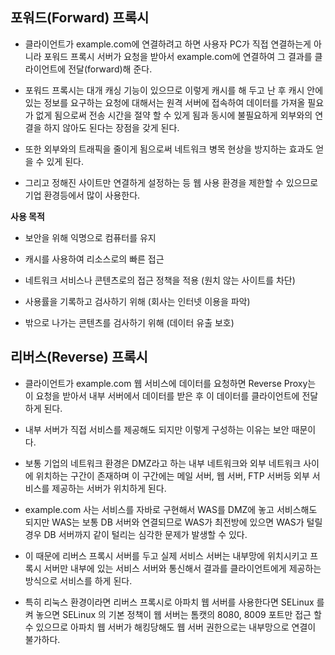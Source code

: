 포워드(Forward) 프록시
---

- 클라이언트가 example.com에 연결하려고 하면 사용자 PC가 직접 연결하는게 아니라 포워드 프록시 서버가 요청을 받아서 example.com에 연결하여 그 결과를 클라이언트에 전달(forward)해 준다.

- 포워드 프록시는 대개 캐싱 기능이 있으므로 이렇게 캐시를 해 두고 난 후 캐시 안에 있는 정보를 요구하는 요청에 대해서는 원격 서버에 접속하여 데이터를 가져올 필요가 없게 됨으로써 전송 시간을 절약 할 수 있게 됨과 동시에 불필요하게 외부와의 연결을 하지 않아도 된다는 장점을 갖게 된다.

- 또한 외부와의 트래픽을 줄이게 됨으로써 네트워크 병목 현상을 방지하는 효과도 얻을 수 있게 된다.

- 그리고 정해진 사이트만 연결하게 설정하는 등 웹 사용 환경을 제한할 수 있으므로 기업 환경등에서 많이 사용한다.



**사용 목적**

- 보안을 위해 익명으로 컴퓨터를 유지

- 캐시를 사용하여 리소스로의 빠른 접근

- 네트워크 서비스나 콘텐츠로의 접근 정책을 적용 (원치 않는 사이트를 차단)

- 사용률을 기록하고 검사하기 위해 (회사는 인터넷 이용을 파악)

- 밖으로 나가는 콘텐츠를 검사하기 위해 (데이터 유출 보호)

리버스(Reverse) 프록시
---

- 클라이언트가 example.com 웹 서비스에 데이터를 요청하면 Reverse Proxy는 이 요청을 받아서 내부 서버에서 데이터를 받은 후 이 데이터를 클라이언트에 전달하게 된다.

- 내부 서버가 직접 서비스를 제공해도 되지만 이렇게 구성하는 이유는 보안 때문이다.

- 보통 기업의 네트워크 환경은 DMZ라고 하는 내부 네트워크와 외부 네트워크 사이에 위치하는 구간이 존재하며 이 구간에는 메일 서버, 웹 서버, FTP 서버등 외부 서비스를 제공하는 서버가 위치하게 된다.

- example.com 사는 서비스를 자바로 구현해서 WAS를 DMZ에 놓고 서비스해도 되지만 WAS는 보통 DB 서버와 연결되므로 WAS가 최전방에 있으면 WAS가 털릴 경우 DB 서버까지 같이 털리는 심각한 문제가 발생할 수 있다.

- 이 때문에 리버스 프록시 서버를 두고 실제 서비스 서버는 내부망에 위치시키고 프록시 서버만 내부에 있는 서비스 서버와 통신해서 결과를 클라이언트에게 제공하는 방식으로 서비스를 하게 된다.

- 특히 리눅스 환경이라면 리버스 프록시로 아파치 웹 서버를 사용한다면 SELinux 를 켜 놓으면 SELinux 의 기본 정책이 웹 서버는 톰캣의 8080, 8009 포트만 접근 할 수 있으므로 아파치 웹 서버가 해킹당해도 웹 서버 권한으로는 내부망으로 연결이 불가하다.
